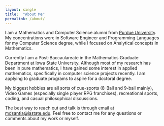```yaml
---
layout: single
title:  "About Me"
permalink: /about/
---
```


I am a Mathematics and Computer Science alumni from [Purdue University](https://purdue.edu/). My concentrations were in Software Engineer and Programming Languages for my Computer Science degree, while I focused on Analytical concepts in Mathematics. 

Currently I am a Post-Baccaulareate in the Mathematics Graduate Department at Iowa State University. Although most of my research has been in pure mathematics, I have gained some interest in applied mathematics, specifically in computer science projects recently. I am applying to graduate programs to aspire for a doctoral degree. 

My biggest hobbies are all sorts of cue-sports (8-Ball and 9-ball mainly), Video Games (especially single player RPG franchises), recreational sports, coding, and casual philosophical discussions.

The best way to reach out and talk is through email at [mdsantia@iastate.edu](mailto:mdsantia@iastate.edu). Feel free to contact me for any questions or comments about my work or myself.